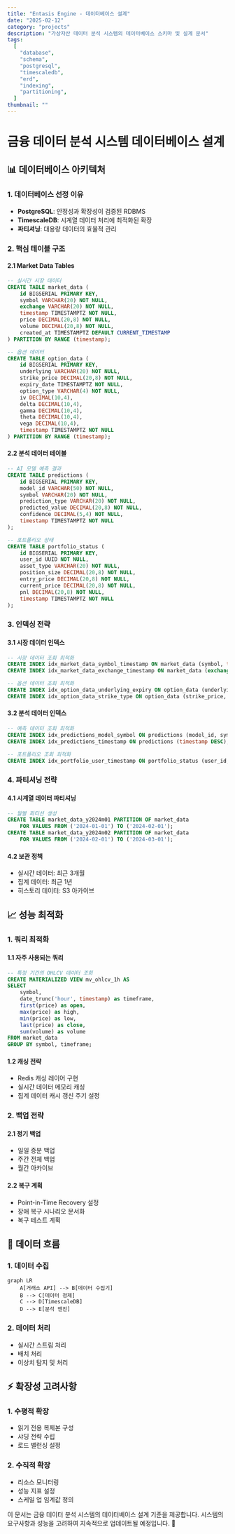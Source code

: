 ```yaml
---
title: "Entasis Engine - 데이터베이스 설계"
date: "2025-02-12"
category: "projects"
description: "가상자산 데이터 분석 시스템의 데이터베이스 스키마 및 설계 문서"
tags:
  [
    "database",
    "schema",
    "postgresql",
    "timescaledb",
    "erd",
    "indexing",
    "partitioning",
  ]
thumbnail: ""
---
```


# 금융 데이터 분석 시스템 데이터베이스 설계

## 📊 데이터베이스 아키텍처

### 1. 데이터베이스 선정 이유

- **PostgreSQL**: 안정성과 확장성이 검증된 RDBMS
- **TimescaleDB**: 시계열 데이터 처리에 최적화된 확장
- **파티셔닝**: 대용량 데이터의 효율적 관리

### 2. 핵심 테이블 구조

#### 2.1 Market Data Tables

```sql
-- 실시간 시장 데이터
CREATE TABLE market_data (
    id BIGSERIAL PRIMARY KEY,
    symbol VARCHAR(20) NOT NULL,
    exchange VARCHAR(20) NOT NULL,
    timestamp TIMESTAMPTZ NOT NULL,
    price DECIMAL(20,8) NOT NULL,
    volume DECIMAL(20,8) NOT NULL,
    created_at TIMESTAMPTZ DEFAULT CURRENT_TIMESTAMP
) PARTITION BY RANGE (timestamp);

-- 옵션 데이터
CREATE TABLE option_data (
    id BIGSERIAL PRIMARY KEY,
    underlying VARCHAR(20) NOT NULL,
    strike_price DECIMAL(20,8) NOT NULL,
    expiry_date TIMESTAMPTZ NOT NULL,
    option_type VARCHAR(4) NOT NULL,
    iv DECIMAL(10,4),
    delta DECIMAL(10,4),
    gamma DECIMAL(10,4),
    theta DECIMAL(10,4),
    vega DECIMAL(10,4),
    timestamp TIMESTAMPTZ NOT NULL
) PARTITION BY RANGE (timestamp);
```

#### 2.2 분석 데이터 테이블

```sql
-- AI 모델 예측 결과
CREATE TABLE predictions (
    id BIGSERIAL PRIMARY KEY,
    model_id VARCHAR(50) NOT NULL,
    symbol VARCHAR(20) NOT NULL,
    prediction_type VARCHAR(20) NOT NULL,
    predicted_value DECIMAL(20,8) NOT NULL,
    confidence DECIMAL(5,4) NOT NULL,
    timestamp TIMESTAMPTZ NOT NULL
);

-- 포트폴리오 상태
CREATE TABLE portfolio_status (
    id BIGSERIAL PRIMARY KEY,
    user_id UUID NOT NULL,
    asset_type VARCHAR(20) NOT NULL,
    position_size DECIMAL(20,8) NOT NULL,
    entry_price DECIMAL(20,8) NOT NULL,
    current_price DECIMAL(20,8) NOT NULL,
    pnl DECIMAL(20,8) NOT NULL,
    timestamp TIMESTAMPTZ NOT NULL
);
```

### 3. 인덱싱 전략

#### 3.1 시장 데이터 인덱스

```sql
-- 시장 데이터 조회 최적화
CREATE INDEX idx_market_data_symbol_timestamp ON market_data (symbol, timestamp DESC);
CREATE INDEX idx_market_data_exchange_timestamp ON market_data (exchange, timestamp DESC);

-- 옵션 데이터 조회 최적화
CREATE INDEX idx_option_data_underlying_expiry ON option_data (underlying, expiry_date);
CREATE INDEX idx_option_data_strike_type ON option_data (strike_price, option_type);
```

#### 3.2 분석 데이터 인덱스

```sql
-- 예측 데이터 조회 최적화
CREATE INDEX idx_predictions_model_symbol ON predictions (model_id, symbol);
CREATE INDEX idx_predictions_timestamp ON predictions (timestamp DESC);

-- 포트폴리오 조회 최적화
CREATE INDEX idx_portfolio_user_timestamp ON portfolio_status (user_id, timestamp DESC);
```

### 4. 파티셔닝 전략

#### 4.1 시계열 데이터 파티셔닝

```sql
-- 월별 파티션 생성
CREATE TABLE market_data_y2024m01 PARTITION OF market_data
    FOR VALUES FROM ('2024-01-01') TO ('2024-02-01');
CREATE TABLE market_data_y2024m02 PARTITION OF market_data
    FOR VALUES FROM ('2024-02-01') TO ('2024-03-01');
```

#### 4.2 보관 정책

- 실시간 데이터: 최근 3개월
- 집계 데이터: 최근 1년
- 히스토리 데이터: S3 아카이브

## 📈 성능 최적화

### 1. 쿼리 최적화

#### 1.1 자주 사용되는 쿼리

```sql
-- 특정 기간의 OHLCV 데이터 조회
CREATE MATERIALIZED VIEW mv_ohlcv_1h AS
SELECT
    symbol,
    date_trunc('hour', timestamp) as timeframe,
    first(price) as open,
    max(price) as high,
    min(price) as low,
    last(price) as close,
    sum(volume) as volume
FROM market_data
GROUP BY symbol, timeframe;
```

#### 1.2 캐싱 전략

- Redis 캐싱 레이어 구현
- 실시간 데이터 메모리 캐싱
- 집계 데이터 캐시 갱신 주기 설정

### 2. 백업 전략

#### 2.1 정기 백업

- 일일 증분 백업
- 주간 전체 백업
- 월간 아카이브

#### 2.2 복구 계획

- Point-in-Time Recovery 설정
- 장애 복구 시나리오 문서화
- 복구 테스트 계획

## 🔄 데이터 흐름

### 1. 데이터 수집

```mermaid
graph LR
    A[거래소 API] --> B[데이터 수집기]
    B --> C[데이터 정제]
    C --> D[TimescaleDB]
    D --> E[분석 엔진]
```

### 2. 데이터 처리

- 실시간 스트림 처리
- 배치 처리
- 이상치 탐지 및 처리

## ⚡ 확장성 고려사항

### 1. 수평적 확장

- 읽기 전용 복제본 구성
- 샤딩 전략 수립
- 로드 밸런싱 설정

### 2. 수직적 확장

- 리소스 모니터링
- 성능 지표 설정
- 스케일 업 임계값 정의

이 문서는 금융 데이터 분석 시스템의 데이터베이스 설계 기준을 제공합니다. 시스템의 요구사항과 성능을 고려하여 지속적으로 업데이트될 예정입니다. 🚀
